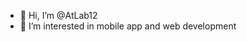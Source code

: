 - 👋 Hi, I’m @AtLab12
- 👀 I’m interested in mobile app and web development

<!---
AtLab12/AtLab12 is a ✨ special ✨ repository because its `README.md` (this file) appears on your GitHub profile.
You can click the Preview link to take a look at your changes.
--->

